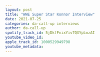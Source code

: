 ```yaml
---
layout: post
title: "WWE Super Star Konnor Interview"
date: 2021-07-25
categories: da-call-up interviews
author: da-call-up
spotify_track_id: 5jDkfFnixYiv7QXYpLmzAI
youtube_video_id: 
apple_track_id: 1000529949798
youtube_metadata: 
---
```


